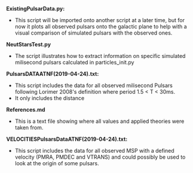 **ExistingPulsarData.py:**
- This script will be imported onto another script at a later time, but for now it plots all observed pulsars onto the galactic plane to help with a visual comparison of simulated
  pulsars with the observed ones.
 
**NeutStarsTest.py**
- The script illustrates how to extract information on specific simulated milisecond pulsars calculated in particles_init.py
  
**PulsarsDATAATNF(2019-04-24).txt:**
 - This script includes the data for all observed milisecond Pulsars following Lorimer 2008's definition where period 1.5 < T < 30ms.
 - It only includes the distance
 
 **References.md**
 - This is a text file showing where all values and applied theories were taken from.
 
 **VELOCITIESPulsarsDataATNF(2019-04-24).txt:**
 - This script includes the data for all observed MSP with a defined velocity (PMRA, PMDEC and VTRANS) and could possibly be used to look at the origin of some pulsars.
